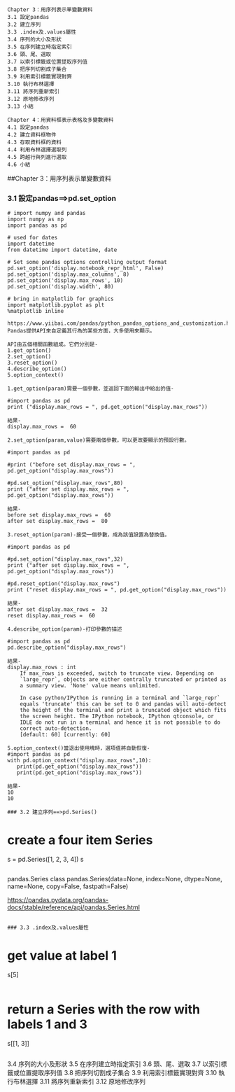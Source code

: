 #
```
Chapter 3：用序列表示單變數資料
3.1 設定pandas
3.2 建立序列
3.3 .index及.values屬性
3.4 序列的大小及形狀
3.5 在序列建立時指定索引
3.6 頭、尾、選取
3.7 以索引標籤或位置提取序列值
3.8 把序列切割成子集合
3.9 利用索引標籤實現對齊
3.10 執行布林選擇
3.11 將序列重新索引
3.12 原地修改序列
3.13 小結

Chapter 4：用資料框表示表格及多變數資料
4.1 設定pandas
4.2 建立資料框物件
4.3 存取資料框的資料
4.4 利用布林選擇選取列
4.5 跨越行與列進行選取
4.6 小結
```
##Chapter 3：用序列表示單變數資料

### 3.1 設定pandas==>pd.set_option

```
# import numpy and pandas
import numpy as np
import pandas as pd

# used for dates
import datetime
from datetime import datetime, date

# Set some pandas options controlling output format
pd.set_option('display.notebook_repr_html', False)
pd.set_option('display.max_columns', 8)
pd.set_option('display.max_rows', 10)
pd.set_option('display.width', 80)

# bring in matplotlib for graphics
import matplotlib.pyplot as plt
%matplotlib inline

https://www.yiibai.com/pandas/python_pandas_options_and_customization.html
Pandas提供API來自定義其行為的某些方面，大多使用來顯示。

API由五個相關函數組成。它們分別是-
1.get_option()
2.set_option()
3.reset_option()
4.describe_option()
5.option_context()

1.get_option(param)需要一個參數，並返回下面的輸出中給出的值-

#import pandas as pd
print ("display.max_rows = ", pd.get_option("display.max_rows"))

結果- 
display.max_rows =  60

2.set_option(param,value)需要兩個參數，可以更改要顯示的預設行數。

#import pandas as pd

#print ("before set display.max_rows = ", pd.get_option("display.max_rows")) 

#pd.set_option("display.max_rows",80)
print ("after set display.max_rows = ", pd.get_option("display.max_rows"))

結果- 
before set display.max_rows =  60
after set display.max_rows =  80

3.reset_option(param)-接受一個參數，成為該值設置為替換值。

#import pandas as pd

#pd.set_option("display.max_rows",32)
print ("after set display.max_rows = ", pd.get_option("display.max_rows")) 

#pd.reset_option("display.max_rows")
print ("reset display.max_rows = ", pd.get_option("display.max_rows"))

結果- 
after set display.max_rows =  32
reset display.max_rows =  60

4.describe_option(param)-打印參數的描述

#import pandas as pd
pd.describe_option("display.max_rows")

結果- 
display.max_rows : int
    If max_rows is exceeded, switch to truncate view. Depending on
    `large_repr`, objects are either centrally truncated or printed as
    a summary view. 'None' value means unlimited.

    In case python/IPython is running in a terminal and `large_repr`
    equals 'truncate' this can be set to 0 and pandas will auto-detect
    the height of the terminal and print a truncated object which fits
    the screen height. The IPython notebook, IPython qtconsole, or
    IDLE do not run in a terminal and hence it is not possible to do
    correct auto-detection.
    [default: 60] [currently: 60]
    
5.option_context()當退出使用塊時，選項值將自動恢復-
#import pandas as pd
with pd.option_context("display.max_rows",10):
   print(pd.get_option("display.max_rows"))
   print(pd.get_option("display.max_rows"))
   
結果- 
10
10

### 3.2 建立序列==>pd.Series()
```
# create a four item Series

s = pd.Series([1, 2, 3, 4])
s
```

```
pandas.Series
class pandas.Series(data=None, index=None, dtype=None, name=None, copy=False, fastpath=False)

https://pandas.pydata.org/pandas-docs/stable/reference/api/pandas.Series.html
```

### 3.3 .index及.values屬性
```
# get value at label 1
s[5]
```
```
# return a Series with the row with labels 1 and 3
s[[1, 3]]
```
```
3.4 序列的大小及形狀
3.5 在序列建立時指定索引
3.6 頭、尾、選取
3.7 以索引標籤或位置提取序列值
3.8 把序列切割成子集合
3.9 利用索引標籤實現對齊
3.10 執行布林選擇
3.11 將序列重新索引
3.12 原地修改序列
```
